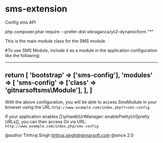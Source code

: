 # sms-extension
Config sms API

php composer.phar require --prefer-dist wbraganca/yii2-dynamicform "*"

This is the main module class for the SMS module.

#To use SMS Module, include it as a module in the application configuration like the following:

-------------
return [
    'bootstrap' => ['sms-config'],
    'modules' => [
        'sms-config' => ['class' => 'gitnarsoftsms\Module'],
    ],
]
-------------

With the above configuration, you will be able to access SmsModule in your browser using
the URL `http://www.example.com/index.php?r=sms-config`

If your application enables [[\yii\web\UrlManager::enablePrettyUrl|pretty URLs]],
you can then access Gii via URL: `http://www.example.com/index.php/sms-config`

@author Tirthraj Singh <tirthraj.singh@girnarsoft.com>
@since 2.0
